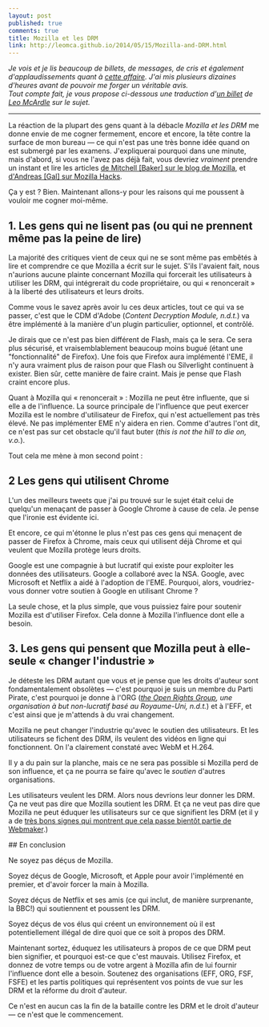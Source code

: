 ```yaml
---
layout: post
published: true
comments: true
title: Mozilla et les DRM
link: http://leomca.github.io/2014/05/15/Mozilla-and-DRM.html
---
```

*Je vois et je lis beaucoup de billets, de messages, de cris et également d'applaudissements quant à [cette affaire](https://hacks.mozilla.org/2014/05/reconciling-mozillas-mission-and-w3c-eme/). J'ai mis plusieurs dizaines d'heures avant de pouvoir me forger un véritable avis.  
Tout compte fait, je vous propose ci-dessous une traduction d'[un billet](http://leomca.github.io/2014/05/15/Mozilla-and-DRM.html) de [Leo McArdle](http://leomca.github.io/) sur le sujet.*

---

La réaction de la plupart des gens quant à la débacle *Mozilla et les DRM* me donne envie de me cogner fermement, encore et encore, la tête contre la surface de mon bureau — ce qui n'est pas une très bonne idée quand on est submergé par les examens. J'expliquerai pourquoi dans une minute, mais d'abord, si vous ne l'avez pas déjà fait, vous devriez *vraiment* prendre un instant et lire les articles [de Mitchell \[Baker\] sur le blog de Mozilla](https://blog.mozilla.org/blog/2014/05/14/drm-and-the-challenge-of-serving-users/), et [d'Andreas \[Gal\] sur Mozilla Hacks](https://hacks.mozilla.org/2014/05/reconciling-mozillas-mission-and-w3c-eme/).

Ça y est ? Bien. Maintenant allons-y pour les raisons qui me poussent à vouloir me cogner moi-même.

## 1. Les gens qui ne lisent pas (ou qui ne prennent même pas la peine de lire)

La majorité des critiques vient de ceux qui ne se sont même pas embêtés à lire et comprendre ce que Mozilla a écrit sur le sujet. S'ils l'avaient fait, nous n'aurions aucune plainte concernant Mozilla qui forcerait les utilisateurs à utiliser les DRM, qui intégrerait du code propriétaire, ou qui « renoncerait » à la liberté des utilisateurs et leurs droits.

Comme vous le savez après avoir lu ces deux articles, tout ce qui va se passer, c'est que le CDM d'Adobe (*Content Decryption Module, n.d.t.*) va être implémenté à la manière d'un plugin particulier, optionnel, et contrôlé.

Je dirais que ce n'est pas bien différent de Flash, mais ça le sera. Ce sera plus sécurisé, et vraisemblablement beaucoup moins bugué (étant une "fonctionnalité" de Firefox). Une fois que Firefox aura implémenté l'EME, il n'y aura vraiment plus de raison pour que Flash ou Silverlight continuent à exister. Bien sûr, cette manière de faire craint. Mais je pense que Flash craint encore plus.

Quant à Mozilla qui « renoncerait » : Mozilla ne peut être influente, que si elle a de l'influence. La source principale de l'influence que peut exercer Mozilla est le nombre d'utilisateur de Firefox, qui n'est actuellement pas très élevé. Ne pas implémenter EME n'y aidera en rien. Comme d'autres l'ont dit, ce n'est pas sur cet obstacle qu'il faut buter (*this is not the hill to die on, v.o.*).

Tout cela me mène à mon second point :

## 2 Les gens qui utilisent Chrome

L'un des meilleurs tweets que j'ai pu trouvé sur le sujet était celui de quelqu'un menaçant de passer à Google Chrome à cause de cela. Je pense que l'ironie est évidente ici.

Et encore, ce qui m'étonne le plus n'est pas ces gens qui menaçent de passer de Firefox à Chrome, mais ceux qui utilisent déjà Chrome et qui veulent que Mozilla protège leurs droits.

Google est une compagnie à but lucratif qui existe pour exploiter les données des utilisateurs. Google a collaboré avec la NSA. Google, avec Microsoft et Netflix a aidé à l'adoption de l'EME. Pourquoi, alors, voudriez-vous donner votre soutien à Google en utilisant Chrome ?

La seule chose, et la plus simple, que vous puissiez faire pour soutenir Mozilla est d'utiliser Firefox. Cela donne à Mozilla l'influence dont elle a besoin.

## 3. Les gens qui pensent que Mozilla peut à elle-seule « changer l'industrie »

Je déteste les DRM autant que vous et je pense que les droits d'auteur sont fondamentalement obsolètes — c'est pourquoi je suis un membre du Parti Pirate, c'est pourquoi je donne à l'ORG (*[the Open Rights Group](http://openrightsgroup.org/), une organisation à but non-lucratif basé au Royaume-Uni, n.d.t.*) et à l'EFF, et c'est ainsi que je m'attends à du vrai changement.

Mozilla ne peut changer l'industrie qu'avec le soutien des utilisateurs. Et les utilisateurs se fichent des DRM, ils veulent des vidéos en ligne qui fonctionnent. On l'a clairement constaté avec WebM et H.264.

Il y a du pain sur la planche, mais ce ne sera pas possible si Mozilla perd de son influence, et ça ne pourra se faire qu'avec le *soutien* d'autres organisations.

Les utilisateurs veulent les DRM. Alors nous devrions leur donner les DRM. Ça ne veut pas dire que Mozilla soutient les DRM. Et ça ne veut pas dire que Mozilla ne peut éduquer les utilisateurs sur ce que signifient les DRM (et il y a de [très bons signes qui montrent que cela passe bientôt partie de Webmaker](https://twitter.com/remixmanifesto/status/466664657814818818).)

## En conclusion

Ne soyez pas déçus de Mozilla.

Soyez déçus de Google, Microsoft, et Apple pour avoir l'implémenté en premier, et d'avoir forcer la main à Mozilla.

Soyez déçus de Netflix et ses amis (ce qui inclut, de manière surprenante, la BBC!) qui soutiennent et poussent les DRM.

Soyez déçus de vos élus qui créent un environnement où il est potentiellement illégal de dire quoi que ce soit à propos des DRM.

Maintenant sortez, éduquez les utilisateurs à propos de ce que DRM peut bien signifier, et pourquoi est-ce que c'est mauvais. Utilisez Firefox, et donnez de votre temps ou de votre argent à Mozilla afin de lui fournir l'influence dont elle a besoin. Soutenez des organisations (EFF, ORG, FSF, FSFE) et les partis politiques qui représentent vos points de vue sur les DRM et la réforme du droit d'auteur.

Ce n'est en aucun cas la fin de la bataille contre les DRM et le droit d'auteur — ce n'est que le commencement.
